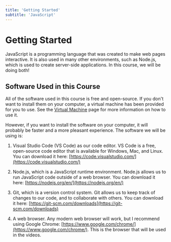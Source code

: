 ```yaml
---
title: 'Getting Started'
subtitle: 'JavaScript'
---
```


# Getting Started

JavaScript is a programming language that was created to make web pages interactive. It is also used in many other environments, such as Node.js, which is used to create server-side applications. In this course, we will be doing both!

## Software Used in this Course

All of the software used in this course is free and open-source. If you don't want to install them on your computer, a virtual machine has been provided for you to use. See the [Virtual Machine](/virtual-machine) page for more information on how to use it.

However, if you want to install the software on your computer, it will probably be faster and a more pleasant experience. The software we will be using is:

1. Visual Studio Code (VS Code) as our code editor. VS Code is a free, open-source code editor that is available for Windows, Mac, and Linux. You can download it here: [https://code.visualstudio.com/](https://code.visualstudio.com/)

2. Node.js, which is a JavaScript runtime environment. Node.js allows us to run JavaScript code outside of a web browser. You can download it here: [https://nodejs.org/en/](https://nodejs.org/en/)

3. Git, which is a version control system. Git allows us to keep track of changes to our code, and to collaborate with others. You can download it here: [https://git-scm.com/downloads](https://git-scm.com/downloads)

4. A web browser. Any modern web browser will work, but I recommend using Google Chrome: [https://www.google.com/chrome/](https://www.google.com/chrome/). This is the browser that will be used in the videos.

